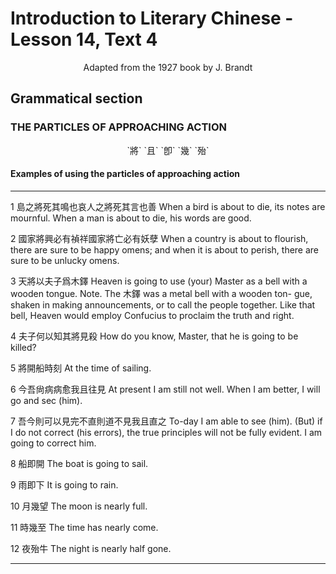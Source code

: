 # Introduction to Literary Chinese - Lesson 14, Text 4

<center>Adapted from the 1927 book by J. Brandt</center>

## Grammatical section

### THE PARTICLES OF APPROACHING ACTION

<center>`將` `且` `卽` `幾` `殆`</center>

#### Examples of using the particles of approaching action

---

1 島之將死其鳴也哀人之將死其言也善
When a bird is about to die, its notes are mournful. When a man is about to die, his words are good.

2 國家將興必有禎祥國家將亡必有妖孽
When a country is about to flourish, there are sure to be happy omens; and when it is about to perish, there are sure to be unlucky omens.

3 天將以夫子爲木鐸
Heaven is going to use (your) Master as a bell with a wooden tongue. Note. The 木鐸 was a metal bell with a wooden ton- gue, shaken in making announcements, or to call the people together. Like that bell, Heaven would employ Confucius to proclaim the truth and right.

4 夫子何以知其將見殺
How do you know, Master, that he is going to be killed?

5 將開船時刻
At the time of sailing.

6 今吾尙病病愈我且往見
At present I am still not well. When I am better, I will go and sec (him).

7 吾今則可以見完不直則道不見我且直之
To-day I am able to see (him). (But) if I do not correct (his errors), the true principles will not be fully evident. I am going to correct him.

8 船即開
The boat is going to sail.

9 雨即下
It is going to rain.

10 月幾望
The moon is nearly full.

11 時幾至
The time has nearly come.

12 夜殆牛
The night is nearly half gone.

---

